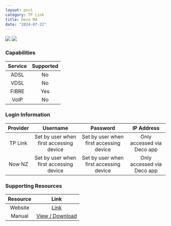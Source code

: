 ```yaml
---
layout: post
category: TP Link
title: Deco M4
date: "2024-07-22"
---
```

<img src="https://static.tp-link.com/upload/image-line/Deco_X55(1-pack)_Overview_01_normal_20211130005420y.jpg" class="modem_image">
<img src="https://static.tp-link.com/upload/image-line/Deco_X55_Overview_02_normal_20211130005449g.jpg" class="modem_image">

### Capabilities

| Service | Supported |
| :-: | :-: |
| ADSL | No |
| VDSL | No |
| FIBRE | Yes |
| VoIP | No |

### Login Information

| Provider | Username | Password | IP Address |
| :-: | :-: | :-: | :-: |
| TP Link | Set by user when first accessing device | Set by user when first accessing device | Only accessed via Deco app |
| Now NZ | Set by user when first accessing device | Set by user when first accessing device | Only accessed via Deco app |

### Supporting Resources

| Resource | Link |
| :-: | :-: |
| Website | [Link](https://www.tp-link.com/my/home-networking/deco/deco-m4/v2%20(2-pack)/) |
| Manual | [View / Download](https://static.tp-link.com/2019/201910/20191022/1910012675_Deco%20series_UG_REV1.0.2.pdf) |
